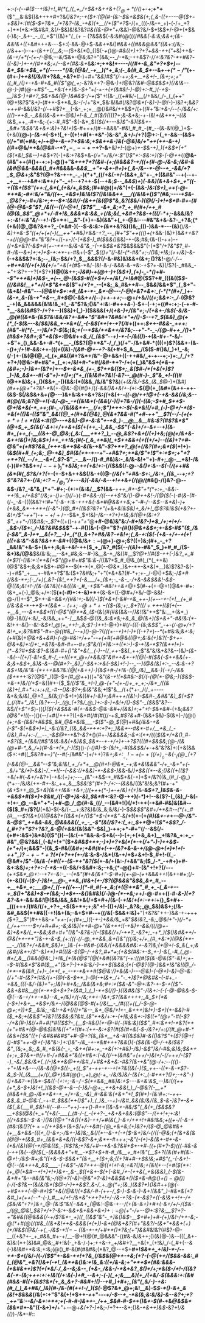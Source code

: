+:-*(_-(_--#(*_$--+!&)+!_#(*(_((_+_/+$&+&++&+($?_@+*(/()+$-_+;__+*+__($"__&:&$((&++++#+?&(_)&?+;-+($+:(@(#-(&:-$&+&$&(+;(_&-((+----@($+-+$&)+:(#($-$+?&+_/+?&?-(&_-+&)(+__(/+($"+?_$-/(+_(((-/&-+_+)-(-/+_+?+)+*(+&:+!&#&#_&(/-$&)&!&?&?_#&((&-@+"+/_&&)-@&?&/-$+!&$+/-@+$($+$&(-)&;-_&+-_-_((_+$"((&)+"_(_$_-(+-($?&$&$(-&:&#(@(((/_#_&_&(-&:&;&&+;(&-&&!&+((_+&#+++&---$+:(-&&-@+$-&_&+*_&()_#&&+((#&&_@_&&"((&_+:(/&;-_(/&_++-)--+-(_&*++(/__&;-*-(_$+&(*()_(($(-_+()_@-#_&((+)+?+?_+_&&-+$+($"+_&)++&-_(&-+/+*(-(+-/-@&;--&/_$&*-@&;&?+"(&&;--_/-*&;-++&$?-/_/+:&?&?-*+#&?_-___((_-_&)-)+-+/(#+*&;+/--&+(#&:&+_&__&:+;++&!+----/(*(#+-&_&"+?+$+)--&*_$&:+$&_+*(/-----*(/&;(@&/_-+__)(*+_&;(-_&(#_&_$+*--&_+-+$(*-/$"_(+-(#+-_)++&!(/&/_#+?&&_+&?+__#-)+#+"&*&)_#$"(/-++;&+__+&+!-_(&+;+;+"((_#_/()+-+&-#+&_#(($"_@(_+;-*&?&++?-@&-_)+!_@&?_(&#-@&$&$+)(/&!&--@-)-)_#(@-*+#$"-__+&:(++)&:-$+"+(-+-_+(+(&#&!-)-@_)+:-#_)(*-*+$-__)&$-)+#+?_$&+&&(@-)&#&$-/-*_+(_$"+!(&-_((+#&/-(__(/+&&/_/-_(_(++"(@+!&?$"&+_)-_(#++-$+*&_&:-/-/+"&*_$&:&!&#(/&?_@&*(-&)-)-@_/-)-)&?+;&_&?+++#_-&&(/&?-_(/-_+#$?+__(-&-_+;+__@(/&#&/++&$+/(+(*(#+"&:+&-/_--(-/&_&/+:((()-++$_-_&&((&-&+*-@&)+!-&_/_#($_/_)(*($(($?+;&-&+&;_-+-_(&!+_(&+*+;-((&_(&$_++_-#+-&;-(+:-#_#$"-$(-&*_$(_($(/+---&)$"-*&)($&+-_&#+"&$&"&*+&+:&)+?&!+)_$-#+++/(#-+&&&"-#&!_#_#_-(#_--(&-&!(@_)+$-(+&((__(@-)_-(&-*_(-$+!(_+-((+!+#(*-*&"-)&-&"_&+/-/+?(@+:-(_+-&&--(&$+((/+"_#_(+#&;+/-+_@+-&-+?+$&:&;+$&++&-)&(-@&)&/+"++(++-&-+)(_(#_+_@&/++&_(@&#-_-*$?_+-_---+-$+?-&__+&_)+!-_(@+)_+-$&-+)_)(+&$+(+"($(*&!_$&--)+&_$+?(-(+&:+?&$+&_-(/+"+/&/+:$"()$"+:-$&:+)($-(-@++_((__@&-(#&"++(#()+-+:+)-@()+"&*+++?+?(_&#-(+;(#&&&?-+_/(_(+(#-@-/&-&;_/&#-&_(_&_#_@&&-&&&()_#+#&*&&&*_-&_&$__+"+-&+-#+)+(_&-/&--*-@--+_-&&/+?_$_@&*+;&"$?(@+?&-+-+_-_-)(*+*_((/+&(-+/-(&&+_&"+-_+((&#&"--+(--+-_+__+--+&#+:&*+/+"-_+!--+?++-$(--+&;_$--_&&$_)_+_)_(-&&)(&+&+$+_+"((-+((&+($$"(++:(_&*(_(+&/+_&$&;(#+#_@((+/&"(+(-(&&*-)&:($+)_++(-@-*+*&;-#+:&/+"&/((+-_+&$+)&!&!$?()&!&&++___/(/&!&+()$"(#&;----+$&-_@&?+;-#+/&:+;+--$+:(&_#_/_/-(&$+$_+(&(@$"&_&?($&*_/-)(@(/-)+!+$+#-#+-(#(@-@&-$"$?_/&((--((/-@+!_($?$"__-&+_&;+?_+_#(#+/++_#(@(&_$$"_@+*+/-#+!&_&&&*&:&&_+(/&;&(_+&#+?&$-+(((/-*+;_-&&&/&?+:_-&!+:&"&/--+!-*(*_$+*+:__&"-(+)+-&)(&&"+(_+-@&:---#&"&+&-&?-_+?&;(*(+&((@_@&?&*+?_-(*&#-)(--$_-&:&:+(&*_+&?&)()&;_(()-)&&-*---$($&)__()_/&-&)+*&-$"((+/+(+(-)(__++"+#&)+&&-+?_--_(#+"$"++((()+(_+&&-)&)+)&*_&++&?-+(/(@_@-#+"&"&!+*+/(-+-_)(-(+&$-)_#($&&()&_&)-+-(&;_#&;_(&-((_-_++)_--(_/_+&+&?(-&$+#(+--+*--&/&-&"&_-(-+&$&*&?_$&$&&$"(-(*$"___/+?&"$?_#-#-/&--&+)+;+)+$_-+:+*_-_+-#&*+*(-$"_$_(()+"(/_-&!-_(*-#&"+;-/()&;+!&;(++/&)_-&-__(-+&&$&?+:&;--_(&;-$&/+?_$__&&$?(/-&-#&)&)&&+(&$+;()$?&!-__@_/-/__--+#+*&!(/+(+)&(+__/+"+&(+(#_$-*&/-(&!-&-/-&&&-&-*&:-+$?_+-_&)(/$?(-_#&&_-+"+:&?+-+?(*$?+__)(@((&++;-*_)&#_)-+(@+-_)+(&$+)_(+)-_-*()+#--$"+_++&)+)&$-_+(--_@-(&$_$-#((+$+/-_+/&!_/+!&*_#_@($$?+#_(((&(($_$-((/&#&!__+*+/(*$"&++&_($"+/+?+_--(*&;_&_#&++#--_$&_&)_&&+$"_(_$+"-(&+&!-#&"---_(@&#+$+:+#_(&+-*-_&*-@---/-@(+&?+&+:_(-*(*(#+/_)+-(&-+_&-(&-+"+&--_#+$_@(-&&+*+/(--)++-++;-*-@+/+&_/_/(*_(+;&&+:_-_/-*(@$?_-+)&_&&&&&(&!&!&_+!_-&"$?&;()&"+:&:-#+++_&-_)-$+-(-+;+((#+:+;-(-+-#-*__-&&(&#$?-/+?+--)($&)+(_)-)($&&&(+/(*+&-)+/(_&"+;-/(+&+-/&$(-&/&-_@(#((&*&-(&$?&:&&_/&?+-&#+"$"&#+?&#&:+"+/()-$--+?_$(&&)_@(+(*_(-$(*&---&/_$&)&&_+-*&*(/_-(-&$(*+!+-+?(/_#+((++:_$++-#&&-_+++:(#&"-#(*(-_--)&/+?-$_(&;(_&;+(--+$&/++&++/&?&;--+"-*-_-/(@-#++_/()+*(#&$+?&#+;$"+&($+:_@&#++_$_/(_(&$"--+)-*-(-/&(()_)-$+$(&-#_+-*_-&/-+$"+_()_&&-&+-#-*(+__-_($$?(@+*&"-/_/_)(/+"-/&+&#-*((((+)$?(&&+-(&_--()+;_/+!_#-&&:+_+-(((*+*((&)_-_/(_&#-@+-+?_-&(+#+$_&___/($($-#()&/_)+!_-&;(/-)+-(&(@(@_-(_(+_#&((#+?&*+/&"-@+&&+((-++#&/_+-+--+;-)+:_/_/+?+?+/(@&:-#+#&"+_(_+:+/&!+#-*+#(/&#-*+?-/+(+(_)&"&$+*(+&_-+(_&#+;-)-)&+-(&?+)+--$+-&*&_(+-_$?++&(($+;_&($_#-/+_(+&(+)$?_)-)&_&$+--#(-$"+)-*()+;(*+_((&!&#+?&!(-&?--_@(#-)-_$"&_+!-((*(#(@+*&)&;+_()($&+_-()(&&:(*((&&_/&/&"$?&__)(+_(&/&/-$&_(&_$_@-)+(&#_)(#++(@+"+?&!-*_&(+-@&:-@(#()+/(*(-&&()&+&!+-(*__+:-$(@(+_(&#+(&++-++-(&$-$(/&$&+&_+(_@---)&+&:&++&+?&:_((_+&(+-*-_((_-_@_/+_+!_@_+(-+&-_&&(/&;&--#_$(@($_/&;&?_@-_+!(-&/-@-_-+((&!&+(-(&&*(*_/-)()+?&_-/()(-((&;-$+#_$+_+$-@+!&+&(-*_++;(#-_-/(&(&&*+-__(/+;$"_)+++:-$(-&+&!(/+#_(-)-@+/-*($_-+&(_+(()&-(($"&"_&&!(@_+(#+&(@&)_@(&+?&&-#(*+#-++"__$?(--/-$(+(++*+!+*($(&+:_#(@_---+&&)-@+-&:&"+-+$_)-__@__&__#&:$?(#$?&*$"(@+$_+_$(&(/_-&_+:+/+$+$&+($(+(++_-)_&&_-$$"(-&)+/+-&+--+)(&-#+_(++_(-__((&+-@_@&;(_&:(___+*+?_)_--@_&$?_+&+(/(_+)_+&;(@(+_/&+&-&++!&_()+)&;_&_$+)++_++!&;(#(-(_&_+*&)(_+$++&_&+(+((+/+)--((&)+?+#-@&"+(+#$?&&_(+++:&++$&*_-&(_&-+&"-_$?+*+?_@(+(/&?(#+;&*($_(+!+)-(&*_$(#+#_(+;&;_@-+&)_$_#(_&(_++-+--*+"_-+#&?+;+*&/$"+!$"+:+$+;+"+?+*+?((_--/+__-&+(_$?_-$"_-__&--/()-#_#&)&:-_&/&-&!+"+)-#+;_@-__+&!-/&(-)(#+?&$+$+/--+)_)$"_+&)&;+*+(+*&!+:-_(/($&$(/-@-_-&()+:&--$(-(/(++#&(&*(#(_$?&/+?(_+-(+-$+&++&$(/&-+((@-*(/&(+"+#&-_$+:_/&:+_((&_--+;+?$"&?&?+-(/&;+:$?-/_@_)$"_/+---&)(_-&&/-&--+!++&+(/(@_/(#&*()-/()&?-@--&$-/&?_-&"&_(*+"-#+;-(+:+(&:&/__$?(&&__-+*++_#+-$"+*(*+:+_-&&:-++!&_+/+&$"(/&;+-()+*_-()(/_$-)($-#_+&&-/((--++$"&/()-@++&!-/(@($(-_(-#(*_&-(_#-*(/-*_-&*-((((&&?+!_#+"(-&-+:&-+++&(-&*_#_@&&++&;+"-#-/--&$--&*&)-)+(+&&_&*-++*+((-&"-)(@_#+((&$?&?+"(+_&_+&!&$&)+_&/+!_@$?&!&$(+&?+-&!+/$"-++"_)-$+-+/+/-$-$&*_$+!&)-/&-_-+?+)+!&;&!(@+(&:+?$"_++*-/((&#&;-_$?+(_(+((-+_+"+"_@__+#-@&)&"&:_/-#+!&?-)+$_/+;+!+/-_&$-/($+:_/-)&?&#&$&_$"-+-#()(&-(-@+"$?-*(#()(@&+&$+;+-&$-#$"($_/&(-$&"_&-)+*__&(+?__-)+_(*()_&+?+#&/&?-+&!+;(_&-+:($(-(+&*-_+/+-+(+!(((+&:&"-&&?&&+*-&_#+((@&/&$+:-$(@+)-@+;$?((+)&;(#+_-_+?_&&!&"+&-$+(&++;&;&*_-+_&!-*++($_+_/&?_#($(--/(_&)_+-#&"_$_)+#_#_/($-&+)&/(@&__$&(&:&;__--&*_#&;&--#-)&__&-*_/&((#__$?_@+!(#($-++(-)&?_+_#(*$?(-()&:+:(*+&(+$"(@+#+#$"&:&_-/((&?+$_#_@&_(#(_(*(_++&)(@$"&$+;&;&+&$+_-#_@+--$(*-*(*_@(--@&*_)&+-*+-&*&(+__)&)$?&?-&(--)+#$"_+___+-#&*+?$"&:($+?&#&;+"+"(*&+&?(#-*+;+-_/-@()+$&;-/_$+#(/&&-*+;(-_/+)(_&?-(&!_++?+(-&___/+_(&+;-_-&-_-/+&-&&$&*&!-*&$-@((&;&!+!-/(&-(&?&)(+&(((&-_#_-+$&"-#&!++&+_@+$(#-+(+-@+!(@&*-#+:(&+_+(-)_@&;+/+:($__(+(-_#_)+:+-&)+*__+(&-&+((-@_#+/_+&/-@-&&!-@-/()+-$"_$++_-&$-$&&+/(#&:+;-_&((/-)_$(*&+(-&#-+&_++-)(+---+-(+!__(+_#(/&:&&-*-++$-*(&&$+-(++;-@+*+-($($-(&;+;_$+?($(/+++$+!($(+(--+__&_---&+*&$+!((-@$"(@+*&_($_-(&(_(#(#&_(&&--/_)&!(_&"++$"&:__+(&*_)(@-)&((/+:&/_-&/&&_++*-/__&$_$-@((&_&:&*&;+&_&_@(&+)($+&+"-#&!&:(*-_&!++-&()--&!-&_$+!_@(+_++!-_&;$?-)+_+!-@+)+#(/-*(_((-(&;&$$"_-+-(/-@+/+?&!+_+;&?&#$"-#_+-@(_(#_&_(--+)()-@-*$?($_((*(+--+)+!-)+((-+?+*_)-_-*_(+#&:&;&_+:&;(_+#(&(+_@&*+*&_+*&#_)-(-@-#&:+/+_+"--+(+#(+_#_@&((@+;&:&(+)&?_(-$++-@&+&)+:()+:_+&?&-&#-#+--#+;$"&/((+)&:-+((+:-)-$-+(&-*$?(_&++!+)-$(*-$&?_#+$&:$?_-_&(&_#-#+$()$"&"+&(__(-)--(/_++*-$&(_++;$"&"&/&+&?&--)&______)-*(*&--&(--((_+/(-&!+$_#-/_-+!((+*_@+/+&&/$"&#++&*+-+!(@(*-#($&(-$+*+&&(+-&;&+&$+_&)&-&--@(#+?-_&)_/-$&*+:+&(_-$&)+!-)--_--)(@&(&)+:-_--&:&-+?&$+!&/&"&-(*+++&&?&:(@(+&++)_-_)_(&$+#-/+!&-(@_/&)__&&-)(-+/-/&&($+*+_+:&?(@$"_/(@-$+*(#_@+*+)((+"&"(_&-+!(*&#&:-$(/(-(@(*-@&;-)($&$-+&-+)&/(/+$_$-$&((#+-($_$_/(/$"&_+!-)_@-(+"-(+-()+_+_+;-/&*_/((&(&)+!_#+*+:+:+/(_-#--()&:$?+;&(&"&_&;+!$"&__/(+(*+-_/(/_+----&+&;&/&)_@+?__&(&;(/-$+!+)&((#_+_/_-&)+;&#+++/(*&!-)-$&#-_&#&"&)_$(+$?(_(/(#+"_/&!_(&?+--)-_(@_(+?&/_@_)+:-$-)+*&!+/()-$$"-_($_&$"&?--&$_/(+$"+$_)-(((_)($(+&$&&-#(+-&&$-@&-&#+/(&&)+;+"+!-$&*&#-_(+&;_&&?(@&"+!(_(--)()(--/+#(/+++?((+&+#(/_#(#_$($(/-+_$_#$?&_+#-(&&+$&)-$(&+)-/(@()_(+;+*&-(&&!+#&$&_&#_@&*&!&___-$(*$"-@_$(@_)+#&___(/&_&-+&(-$"-$(+&$+)+)_-&:(/&?_((&_&&-+++:+?+;_)&&+--#&*-#+/__+&_(_-()&)_#+/+:-/__--_-&$_@_+-+&?-*&?+*()(#+-_)&&&&&;-&+:(*+/(_((_$(&+/+&()_#-*$?($_+(&&/(#$"&!&:&&(+&)&$_$&*--+-+/+)+-+?$?(((#+$&$&;(@-/(&(@+#-*_&_/+)(#-&-*(*_/-)($_)()-_(-()_#_)-$-(&!+_-#(&&$&/+-+_&"&?&)+:(+&(&&($+:+#((_$&?_#+$-)$"(--#(-_/&#&"-)+/+$+)$?_&+;&$+:__-_+!-+(-+((/+)__()-$&(-$_((@_-(+$?(-&&(@-__&&"--$"&;&!&!_+_/+*+__@(#+!-@&*_-+;&*&!&&&"-/+_-&+"+(-_&/+"&/+)-&&)-/_-+!(--(-&&:(/+&&)-*-&&$-)&_&-&/_)+$&((*--&;()&((+(($?_+&/+#(-_&+/+_&?+)-+&:(*+)+;---_(*&"-+&$-+_#&$+&(-+)+$+/&?((&_(#_/-@_)(*+--/&/&(+*-#+-&:_++_&__$_$&!$"(#+?-/+:--(&&_&/((&"&!&;&?(#+-+"(_&+_$++_@_$+*&)_(&++!&&-+_&+;(/(++*+_(*-)+-+/&)+(+)_&__-&_$+?_)&$&-&-+&&$+#($+)+$&#_/((-@+)&-&)_$&*_#+:&?-@-++)_(-*_)+!--&($?-(_(&)_/-&(-+!+-_@_--&+"+*-)+#-@_/_@(#-&_((/_--(&#+!()(/+!-++(-+&#-#&)&(&#--($($_#+/$?(/__(+&)-$(-&/(-__+;&?&)&(&_&;&/&/-)-$_$&$$"&#+/+*&#--(*(+_#(#__--$?(&+*(/(*(@&_&?_+((&&+(+/()$"+$-(+*&"-_&__/+!(+-(+*(#_)(&+_-++--@-/&"-*&-_@$"_++&&-&&_@&&&&(/_+_-_-$"(&(/$?+:(_+:_$+*_@+!(*$"+$$?_/-(_#+?+"$?+?&?_&-@(+&*&!(&(&&"-$&)_)-++;+*-#+"(/--&$(/-(+#+:&$+)&*&)(($"()(--(&:(-+"&&-&-$+&(--)-(+;+(+&_&+)__+!&?&_+:+_-#&"_@&?&&(_(-&/+!+"($_+&#&$+*+;-)+)+?+&(*(*-+(/+"-)-)++&$-(+*+/_(+;&&$"-)(&_$-#&((*&#+;+&_#(#+(-+-(&?+&-&-$+/($_@-@+(+)+!+!-++"_)$?-+-*+?(*(+$?+*_+(+-/&:_&-$-/&*(/&-+/+$_+_&+!-$_#+!-((_-@&#+/$"-(&/_&-(+#((+-($-*+"&?($(_+-&/+(&:-/+&&"&;($_/-*_-+#+)+#-&+:&$_)+;+?+:-(-*&-_+((-$&/+$&#+:&;-+&;(*-@()+__#__-(&"+!+?(/---__(+_+$&*_@+:--+?+-&:-_--(*&"(#+&(&+"-$-#+)(+-@-(+_+&&_&++!_(&++#+;(/-__(+-&$()($_(-_(*_$-/-)&!+__@-_+*&_(#&+(+-/$?(@&&&"&$&_&+_#_--+__+&+_+;___@+/_((-+((/+--)(*-#_#(-+_&;(+(@+*&"_#_+_-(_&-+--+_$()+"_&_&_)+$-+(&&;-)+$+--&()&#&)(*_/-)_@_-(*-+&;++_/-@-#++((-#-*&-_)(_+?&?-*&+-&&:&_&!_@($&/&&_&&!+&(/+$+#+/(&-(-_+!&!+*(*+:-++:_+()_$+#+-_(((+++/(#&/(/+_+?+_+$($+*+;+;&"+!-(()+/&)-_&?&;_@_$&)&$+;(/&-&#_&&$(*+#&((-+!(&+(&;-&+$+#--+((/&(-$&&+:&)__+"(+&?&"++-)&*&-+*-+++_(_$+?__$"(#++&&-*+"++-(+;(#+;_)(*(*-+-)+&&/&_+*&"___$&!&?_-&;_@&!+"-)(/-*+(_/++-----$+/+#_+_#__+;_-&;&!&)(_+_+#-@+"(_&_+*+!(-+&_)+-&_&/_((/_@+-&)+_&*&/(_+-__&*&;&#+#+"()&"_-&?&_-)(-($&&(/+/-++?_-&?+;_-+*_)($()&#&++/-@&$($++-*_++"_)&-+*-&-$_(+:(((-(/-@_++&&_&+()&"(((/&;+/+_(#_+&:+)(@&(+*-__-_/()&?+/+&&#_$&)+;_)&-(+-#&#-*(/&_&/(+&_&&&#&:+-&?_)&;(*_@+!-$_&(_+;&(&#(/&*+/$"_-&)+*_)+__#(((&-$(@-/-+&?_#+*+;(+&$(#&:+_-$_+-)-&(_-#_(_@-#+/_&__()&&(@&:_)+!&_(*(&(@$"(@(+&#((&?&"(-+:(((#($(&-@&($"-_&)+;+--$-#(&&*$"&#($__+"(&+?-)+*&:&/-)-*+$_(&&&;(*(-_@$?(@-)&&+!&"&!(@_/-(+*-*&(&#_(+)-_(*+!_+_--+-*&++#($_@&:_/_)+&(&-)---@&)-(-@+)-&_)-@-_&:(/+"-#-(&?+!_#__&/(+-*(@(-&*-$+*_)-@(-+(&+_/+"-_+)$?+__@&#&*-(-#+_-+&*&_(((-&/-(&__)+"+;_)&)+#_+&;_/&&__(&+_&;_#+:_+($&-&"-@+:&?-+-$-+(($"-&&+&#&__@(*-*+$+$+?+(&#_)_(_)-*+$(/()-)((&#&($"-/(&+:-(-(-@-@&&-$-@(--_&-+/__+*+*-*&)--&_+__/&)+/_(-/&;+*_+-)&_+;$?(&&++++;_&_$_+(*&(-$+!+&+__+&$+/&+-/(@&&(@_$-#(+(/&!__-_(#(((+((_/-$-@-@+;+)_)+$__&!&;_-&!-+&+(/()+"&--_&*_@&/+!+-_&+++)&!+)-$+)(+-&&__)-#($_+&;+(&&$"+)&?((&$&;&?&#_($"++&/+:+-_(+!&;&&+:-)_$((+"(@+"-#(-$?-/+&(#-)&!_/_+_#+#(*_#(*($$?-_(__$-#&*()(+-@-__#(-(#&:&)($$"_#+:&++!-*&?(++(+"+#&*(@-@&$_)&!&(_(+"+!(#+:(++-&:+_$?(#($(#+_&(-$-/&?+/+:(/(#_@+#-*(&&*($&"((+(-_&#&#&#$"+#-@+?(&_(&*__+&-#((&$&)_#-&((_)&?$"+($?(@+!()-#$"++-@+(-)&"&:-)+:()&"-/&_-+-*&#+++?&&()(-($_&(&-@-/-+&!_$&?&"_(&;+_&;_&_#_+&(&(-_-_-&+*(#+:+_-*&(+:+#&)-/&)-&$"_)&/-#&;&)&;_$&*+(+;+_$?&+-#(/+#-/+#&&+"_&(_(_+#_&+:(*-*&/(/-+(*&*_#&"+(++_/-)&!+/-(_/__+++/-($?-)_-&/_$&/&+(_(/-)&__++&_@+_+/&#_/+#&+&+&:-__#&?(&-+&"(@-/+:--((()-*+"+!&+&-_--/(&-&(@+$((-_+((_$"+-_++-+--_+!+?&(_(&(-)($_++--((*-&-*$?-&_$-)(_(&___(+/(/_@+)&#(@()-_+)_@(-+_-/&/&)&/-(&(+:_(-#+*+?()+;-+&"-)()+&&?-*((&*-$&*((-(+:+;-*&$-/-$_$(*+&&;_#&)&:+$-_--&+&:&$_--)&!(/(++(+*_&-$+)&!+!_)(*&$-@+-&--(-)&/-@+;_++&+&&!_)_/-@&?(-__+*(#&&+#_@-/&*+&+-+_+/+-&;_-&)_#-&&:&(+&+"+!_$(#+)-(&:_#+:-_-++-&$_&_#-@&:(_-+-#_$&&_(++()$"+)_(_)&_--+)-/&#_&&(&/&/(&_$-&-)&?+-&+($(_&(___#_$&!-#(--#---*++_)-__++__(_)-#+_+((_&-&_+*-#&*_/$"(_&(+_($&$&?__+$_$(@&(+_+"(+&(-___(_(#-/-(_-(++?-_+&+&+&&:(@$"-*-/(++!+;+:&!(*(/+*&$&:-$-&-)()&((@+"+&()(+&)-++/+#(*&(_)-&+/+*__+!+#&!&*&;+_((_+-/(-_&-+(#&:(&()$?(++-(/+$+$&+(&+$_/+/-+&#(-(@_+&+&;(*+)&?+/($-@_@&#&+(+__&+&&-(((+_()-&+;-/&+-)&)&;_&(/(*--&-+(-+($-&+)&/-(_/($($-@&;(+(_&+&(&_(@_@-_+(&$_#+_(&&+&+&/((-&$?-_&_+;&*+-_#+++;_-&"(_-(+)-&_(&+-#+-&-(*&/(&_)(@(-+/_@&(($_-(#$?&;+?&/+#--+&_-&?&#+$+-+#-((+(#+?-$_)(*((-#&*-_&(-++(&*(--@($(_-(&&&&+"+#__-*$?+$+#-#_/&__+_#+!&"(__$+?((&*(#+#(_&:-@+!-/&$-#+;&"((+&-$-$&&+"(&+__+($+;&;((+?_#+#-*+$&!&;+#$"(_-*(*-&+!-@(--(&+++&_&$____-(+&$"-/&?+++*-@_((*+!+!-*&;_+&?()&;+(&!(+--_(+#($(*+:(+_@(*&#--+!+)+!+)&+-_&-_$((+&+-_$(+(-&#_/+-(++&(_+&(&&)_(-$(&-&+#+"&--#&$($&"&;-/(@+?(-&)-@&"+?_-&)+&&$&+()($+&-#_@()+$()-@($_)_)_(-/(____-$?&--(&(&/&*($_@-/_-_)+*+&$?_&-/_+_@(*+;(&_)(&$?+)(*_)&#_++(_@(-+#_$+++(-@-#+)$"+&(/_@&!_)_(+$&/-#-(++-/_$-)-$-&-)-&+!(&&"_)-#&*&(+?&#_)+(++(--*-(-)_#__+/+!-/&*&"+++?+!+/-/&-+?&-(*-&$?+_(_(-&!&++!+_-/+*($&/&"+?+)&+_@-(&:$"&!($-$&&+_(@&:-@&*-+-_-/(_+_(&-&+)+#+(-&+/+/-/($&-_/(@_@&!_$&?+/+?_-&:+-&&+&+&&+&$+)+:-@($+"-/+--@+:$?&;__$?__+?-*+"&#&((@_&&&(/_-+/$?&*-_+)((_((&$"&"-_+)&*()&$-__$+#+)+#-(+)_/&!-/++_-&;-@(*+#(@(/(#&_((&+__&!++&-&&&(+(+)_)-*&+(@&+&?(#+"&*&?_/_-(&+"+&&+($+)($+/_#&$(@&/-+(_-/&$-$+!(--(($&-+-+/+#+*()+?&;(_+"___)&&_#&!&?(#$?-@-__((+&?+-_+_#&&_#+-+/__-@+!(@(#_@&&&"-((#&-&/&++;()(&(@-)&--(((_&+-&)&:(*+(&)&#_@&;_#+!&(-_+&-/-)+;++&-+_+/&#+?__+&(+_(+!&/_/-(_#+(--&(-)&!&#+*&:&;+:&;(@()_#-&(#(#&#&;(*&?_@--+$+__#+!_$&*+_+!&)-*-/--+*-$+_(/&/-/(*-/($$"+-&&-++!+?&_(/&$_&(@_+_+-+&;(_+?-(-@(++/($&&-&&:_#(_(@&"_+&?()&+(-+!_(&*+&()&:+!&_&:((+/&-&;+"+*+$_+(#&:&&&-(+&#&++)$?(+(*&/-/_&--&;&--_(+&-_/&&-/-*&+&?_$()+/+;+&($-/+!-/((&?&(-*-(&;+++:+:+!&!(/+:&(-)+#_--&+;-(-)(_+;&___&)(+_/(+&/-$(&_&&:+:(_&#(#&&-#_((+_(_&$?&*(+_&_&+?-#&#+!()--+#_)+#+;_(&"(_&/-)-+&:(#_(_)_&+#&/_)&)(#-/&-(#(++!-/_)($(*-@$?&*_@+;&!__&)-$_$-*()-&+_&(&!+$&_&_&_(/&(+:+"$"&(+!+$++-_+_+"-*-*-*+/-$--+_-*&(&;&:&/&)-&--&?+;+?_++"&:--&/-&+:+*+;+(-#-#-)&++-_/++_$&#-#-$++()&+-$(#-*+&_@&$&*($&*_#+-&"((-&+)+/__+"+--@+*&(+?-)+*&;-/+?+--&+;()&*-+&++)&$-*&?+!_/&(()_)-/&*-#_:_:
